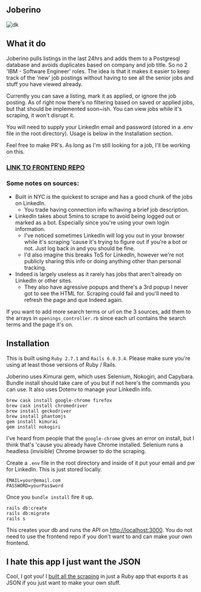## Joberino

![dk](https://i.imgur.com/hMfFHoj.gif)

## What it do

Joberino pulls listings in the last 24hrs and adds them to a Postgresql database and avoids duplicates based on company and job title. So no 2 'IBM - Software Engineer' roles. The idea is that it makes it easier to keep track of the 'new' job postings without having to see all the senior jobs and stuff you have viewed already.

Currently you can save a listing, mark it as applied, or ignore the job posting. As of right now there's no filtering based on saved or applied jobs, but that should be implemented soon~ish. You can view jobs while it's scraping, it won't disrupt it.

You will need to supply your LinkedIn email and password (stored in a .env file in the root directory). Usage is below in the Installation section.

Feel free to make PR's. As long as I'm still looking for a job, I'll be working on this.

### [LINK TO FRONTEND REPO](https://github.com/denvermullets/joberino-portal-frontend)

### Some notes on sources:

- Built in NYC is the quickest to scrape and has a good chunk of the jobs on LinkedIn.
  - You trade having connection info w/having a brief job description.
- LinkedIn takes about 5mins to scrape to avoid being logged out or marked as a bot. Especially since you're using your own login information.
  - I've noticed sometimes LinkedIn will log you out in your browser while it's scraping 'cause it's trying to figure out if you're a bot or not. Just log back in and you should be fine.
  - I'd also imagine this breaks ToS for LinkedIn, however we're not publicly sharing this info or doing anything other than personal tracking.
- Indeed is largely useless as it rarely has jobs that aren't already on LinkedIn or other sites.
  - They also have agressive popups and there's a 3rd popup I never got to see the HTML for. Scraping could fail and you'll need to refresh the page and que Indeed again.

If you want to add more search terms or url on the 3 sources, add them to the arrays in `openings_controller.rb` since each url contains the search terms and the page it's on.

## Installation

This is built using `Ruby 2.7.1` and `Rails 6.0.3.4`. Please make sure you're using at least those versions of Ruby / Rails.

Joberino uses Kimurai gem, which uses Selenium, Nokogiri, and Capybara. Bundle install should take care of you but if not here's the commands you can use. It also uses Dotenv to manage your LinkedIn info.

```
brew cask install google-chrome firefox
brew cask install chromedriver
brew install geckodriver
brew install phantomjs
gem install kimurai
gem install nokogiri
```

I've heard from people that the `google-chrome` gives an error on install, but I think that's 'cause you already have Chrome installed. Selenium runs a headless (invisible) Chrome browser to do the scraping.

Create a `.env` file in the root directory and inside of it put your email and pw for LinkedIn. This is just stored locally.

```
EMAIL=your@email.com
PASSWORD=yourPas$word
```

Once you `bundle install` fire it up.

```
rails db:create
rails db:migrate
rails s
```

This creates your db and runs the API on [http://localhost:3000](http://localhost:3000). You do not need to use the frontend repo if you don't want to and can make your own frontend.

## I hate this app I just want the JSON

Cool, I got you! I [built all the scraping](https://github.com/denvermullets/teq-scraper) in just a Ruby app that exports it as JSON if you just want to make your own stuff.
